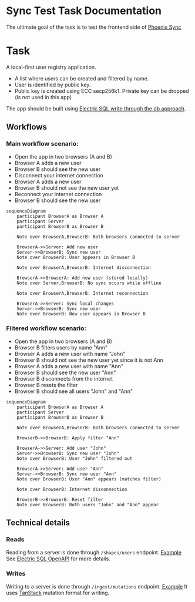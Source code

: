 # Sync Test Task Documentation

The ultimate goal of the task is to test the frontend side of [Phoenix Sync](https://www.youtube.com/watch?v=4IWShnVuRCg) 

# Task

A local-first user registry application.
 - A list where users can be created and filtered by name.
 - User is identified by public key. 
 - Public key is created using ECC secp256k1. Private key can be dropped (is not used in this app) 

The app should be built using [Electric SQL write through the db approach](https://electric-sql.com/docs/guides/writes#through-the-db). 

## Workflows

### Main workflow scenario:
 - Open the app in two browsers (A and B)
 - Browser A adds a new user
 - Browser B should see the new user
 - Disconnect your internet connection
 - Browser A adds a new user
 - Browser B should not see the new user yet
 - Reconnect your internet connection
 - Browser B should see the new user

```mermaid
sequenceDiagram
    participant BrowserA as Browser A
    participant Server
    participant BrowserB as Browser B

    Note over BrowserA,BrowserB: Both browsers connected to server
    
    BrowserA->>Server: Add new user
    Server->>BrowserB: Sync new user
    Note over BrowserB: User appears in Browser B
    
    Note over BrowserA,BrowserB: Internet disconnection
    
    BrowserA->>BrowserA: Add new user (stored locally)
    Note over Server,BrowserB: No sync occurs while offline
    
    Note over BrowserA,BrowserB: Internet reconnection
    
    BrowserA->>Server: Sync local changes
    Server->>BrowserB: Sync new user
    Note over BrowserB: New user appears in Browser B
```


### Filtered workflow scenario:
 - Open the app in two browsers (A and B)
 - Browser B filters users by name "Ann"
 - Browser A adds a new user with name "John"
 - Browser B should not see the new user yet since it is not Ann
 - Browser A adds a new user with name "Ann"
 - Browser B should see the new user "Ann"
 - Browser B disconnects from the internet
 - Browser B resets the filter
 - Browser B should see all users "John" and "Ann"

```mermaid
sequenceDiagram
    participant BrowserA as Browser A
    participant Server
    participant BrowserB as Browser B
    
    Note over BrowserA,BrowserB: Both browsers connected to server
    
    BrowserB->>BrowserB: Apply filter "Ann"
    
    BrowserA->>Server: Add user "John"
    Server->>BrowserB: Sync new user "John"
    Note over BrowserB: User "John" filtered out
    
    BrowserA->>Server: Add user "Ann"
    Server->>BrowserB: Sync new user "Ann"
    Note over BrowserB: User "Ann" appears (matches filter)
    
    Note over BrowserB: Internet disconnection
    
    BrowserB->>BrowserB: Reset filter
    Note over BrowserB: Both users "John" and "Ann" appear
```


## Technical details

### Reads
Reading from a server is done through `/shapes/users` endpoint. [Example](https://github.com/Buckitup-chat/sync_test/blob/main/get_users.sh)
See [Electric SQL OpenAPI](https://electric-sql.com/openapi.html) for more details.


### Writes
Writing to a server is done through `/ingest/mutations` endpoint. [Example](https://github.com/Buckitup-chat/sync_test/blob/main/post_user.sh)
It uses [TanStack](https://tanstack.com/) mutation format for writing.
